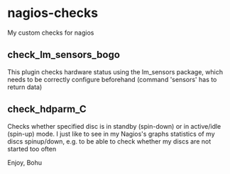# nagios-checks

My custom checks for nagios

<h2>check_lm_sensors_bogo</h2>
<p>This plugin checks hardware status using the lm_sensors package,
which needs to be correctly configure beforehand (command 'sensors' has to return data)</p>


<h2>check_hdparm_C</h2>
<p>Checks whether specified disc is in standby (spin-down) or in active/idle (spin-up) mode.
I just like to see in my Nagios's graphs statistics of my discs spinup/down, e.g. to be able to check
whether my discs are not started too often</p>

Enjoy, Bohu


